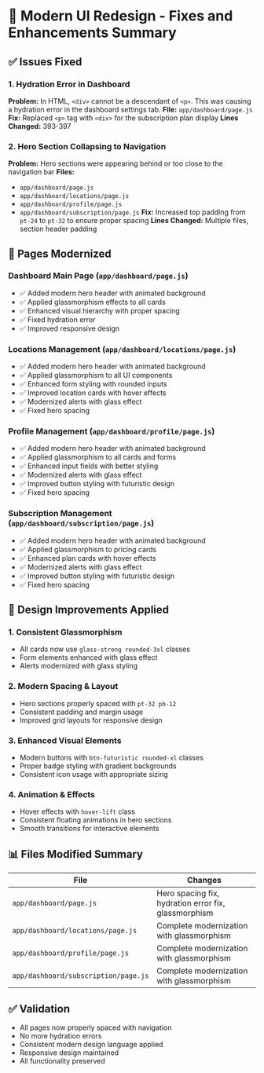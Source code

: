 # 🎨 Modern UI Redesign - Fixes and Enhancements Summary

## ✅ Issues Fixed

### 1. Hydration Error in Dashboard
**Problem:** In HTML, `<div>` cannot be a descendant of `<p>`. This was causing a hydration error in the dashboard settings tab.
**File:** `app/dashboard/page.js`
**Fix:** Replaced `<p>` tag with `<div>` for the subscription plan display
**Lines Changed:** 393-397

### 2. Hero Section Collapsing to Navigation
**Problem:** Hero sections were appearing behind or too close to the navigation bar
**Files:** 
- `app/dashboard/page.js`
- `app/dashboard/locations/page.js`
- `app/dashboard/profile/page.js`
- `app/dashboard/subscription/page.js`
**Fix:** Increased top padding from `pt-24` to `pt-32` to ensure proper spacing
**Lines Changed:** Multiple files, section header padding

## 🚀 Pages Modernized

### Dashboard Main Page (`app/dashboard/page.js`)
- ✅ Added modern hero header with animated background
- ✅ Applied glassmorphism effects to all cards
- ✅ Enhanced visual hierarchy with proper spacing
- ✅ Fixed hydration error
- ✅ Improved responsive design

### Locations Management (`app/dashboard/locations/page.js`)
- ✅ Added modern hero header with animated background
- ✅ Applied glassmorphism to all UI components
- ✅ Enhanced form styling with rounded inputs
- ✅ Improved location cards with hover effects
- ✅ Modernized alerts with glass effect
- ✅ Fixed hero spacing

### Profile Management (`app/dashboard/profile/page.js`)
- ✅ Added modern hero header with animated background
- ✅ Applied glassmorphism to all cards and forms
- ✅ Enhanced input fields with better styling
- ✅ Modernized alerts with glass effect
- ✅ Improved button styling with futuristic design
- ✅ Fixed hero spacing

### Subscription Management (`app/dashboard/subscription/page.js`)
- ✅ Added modern hero header with animated background
- ✅ Applied glassmorphism to pricing cards
- ✅ Enhanced plan cards with hover effects
- ✅ Modernized alerts with glass effect
- ✅ Improved button styling with futuristic design
- ✅ Fixed hero spacing

## 🎯 Design Improvements Applied

### 1. Consistent Glassmorphism
- All cards now use `glass-strong rounded-3xl` classes
- Form elements enhanced with glass effect
- Alerts modernized with glass styling

### 2. Modern Spacing & Layout
- Hero sections properly spaced with `pt-32 pb-12`
- Consistent padding and margin usage
- Improved grid layouts for responsive design

### 3. Enhanced Visual Elements
- Modern buttons with `btn-futuristic rounded-xl` classes
- Proper badge styling with gradient backgrounds
- Consistent icon usage with appropriate sizing

### 4. Animation & Effects
- Hover effects with `hover-lift` class
- Consistent floating animations in hero sections
- Smooth transitions for interactive elements

## 📊 Files Modified Summary

| File | Changes |
|------|---------|
| `app/dashboard/page.js` | Hero spacing fix, hydration error fix, glassmorphism |
| `app/dashboard/locations/page.js` | Complete modernization with glassmorphism |
| `app/dashboard/profile/page.js` | Complete modernization with glassmorphism |
| `app/dashboard/subscription/page.js` | Complete modernization with glassmorphism |

## ✅ Validation
- All pages now properly spaced with navigation
- No more hydration errors
- Consistent modern design language applied
- Responsive design maintained
- All functionality preserved